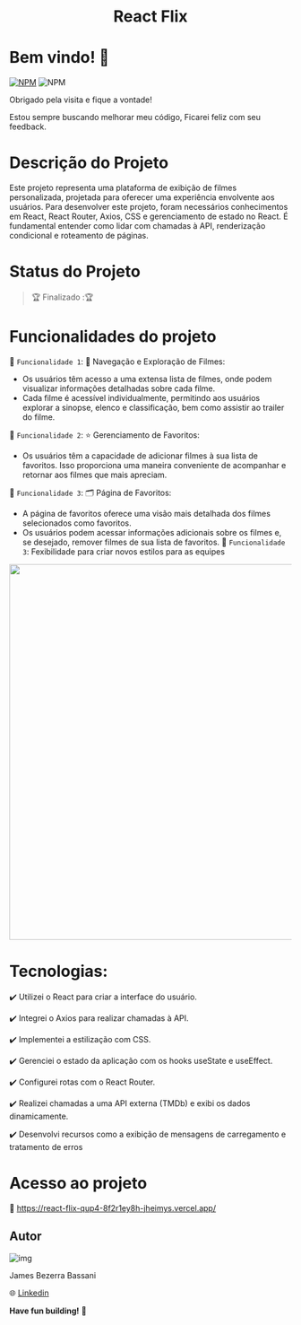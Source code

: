  <h1 align=center> React Flix </h1>

# Bem vindo! 👋

[![NPM](https://img.shields.io/npm/l/react)](https://github.com/Jheimys/Electronic_battery/blob/master/LICENCE)
![NPM](https://img.shields.io/website?url=https%3A%2F%2Fgithub.com%2FJheimys%2FOrgano_II%2Fedit%2Fmaster%2FREADME.m)

Obrigado pela visita e fique a vontade!

Estou sempre buscando melhorar meu código, Ficarei feliz com seu feedback.

# Descrição do Projeto

Este projeto representa uma plataforma de exibição de filmes personalizada, projetada para oferecer uma experiência envolvente aos usuários.
Para desenvolver este projeto, foram necessários conhecimentos em React, React Router, Axios, CSS e gerenciamento de estado no React.
É fundamental entender como lidar com chamadas à API, renderização condicional e roteamento de páginas.

<!--
  <p align=center>
    <image width="670" heigth="570" src='https://github.com/Jheimys/assets/blob/master/OrganoIIform.png'>
  </p>
  <p align=center>
    <image width="670" heigth="570" src='https://github.com/Jheimys/assets/blob/master/oganoiifunc.png'>
  </p>
  -->

# Status do Projeto

> :trophy: Finalizado ::trophy:

# Funcionalidades do projeto

:hammer: `Funcionalidade 1`: 📜 Navegação e Exploração de Filmes:

- Os usuários têm acesso a uma extensa lista de filmes, onde podem visualizar informações detalhadas sobre cada filme.
- Cada filme é acessível individualmente, permitindo aos usuários explorar a sinopse, elenco e classificação, bem como assistir ao trailer do filme.

:hammer: `Funcionalidade 2`: ⭐ Gerenciamento de Favoritos:

- Os usuários têm a capacidade de adicionar filmes à sua lista de favoritos. Isso proporciona uma maneira conveniente de acompanhar e retornar aos filmes que mais apreciam.

:hammer: `Funcionalidade 3`: 🗂 Página de Favoritos:

- A página de favoritos oferece uma visão mais detalhada dos filmes selecionados como favoritos.
- Os usuários podem acessar informações adicionais sobre os filmes e, se desejado, remover filmes de sua lista de favoritos.
  <!--
  <p align=center>
    <image width="670" heigth="770" src='https://github.com/Jheimys/assets/blob/master/organoIInovotime.gif'>
  </p>
  -->
  :hammer: `Funcionalidade 3`: Fexibilidade para criar novos estilos para as equipes

<p align=center>
  <image width="670" heigth="770" src='https://github.com/Jheimys/assets/blob/master/reactFlix-gif.gif'>
</p>

# Tecnologias:

:heavy_check_mark: Utilizei o React para criar a interface do usuário.

:heavy_check_mark: Integrei o Axios para realizar chamadas à API.

:heavy_check_mark: Implementei a estilização com CSS.

:heavy_check_mark: Gerenciei o estado da aplicação com os hooks useState e useEffect.

:heavy_check_mark: Configurei rotas com o React Router.

:heavy_check_mark: Realizei chamadas a uma API externa (TMDb) e exibi os dados dinamicamente.

:heavy_check_mark: Desenvolvi recursos como a exibição de mensagens de carregamento e tratamento de erros

# Acesso ao projeto

:link: https://react-flix-qup4-8f2r1ey8h-jheimys.vercel.app/

## Autor

![img](https://github.com/Jheimys.png?size=100)

James Bezerra Bassani

:globe_with_meridians: [Linkedin](https://www.linkedin.com/in/jheimys/)

**Have fun building!** 🚀
